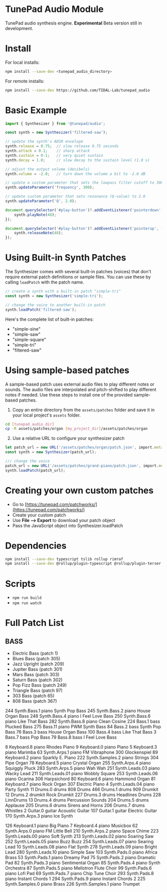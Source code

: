 # TunePad Audio Module
TunePad audio synthesis engine.
**Experimental** Beta version still in development.

# Install
For local installs:
```sh
npm install --save-dev <tunepad_audio_directory>
```

For remote installs:
```sh
npm install --save-dev https://github.com/TIDAL-Lab/tunepad_audio
```

# Basic Example
```typescript
import { Synthesizer } from '@tunepad/audio';

const synth = new Synthesizer('filtered-saw');

// update the synth's ADSR envelope
synth.release = 0.75;  // slow release 0.75 seconds
synth.attack = 0.1;    // sharp attack
synth.sustain = 0.1;   // very quiet sustain
synth.decay = 1.0;     // slow decay to the sustain level (1.0 s)

// adjust the output volume (decibels)
synth.volume = -2.0;   // turn down the volume a bit to -2.0 dB

// update a custom parameter that sets the lowpass filter cutoff to 300 Hz
synth.updateParameter('frequency', 300);

// update custom parameter that sets resonance (Q-value) to 2.0
synth.updateParameter('Q', 2.0);

document.querySelector('#play-button')?.addEventListener('pointerdown', (e) => {
    synth.playNote(48);
});

document.querySelector('#play-button')?.addEventListener('pointerup', (e) => {
    synth.releaseNote(48);
});
```

# Using Built-in Synth Patches
The Synthesizer comes with several built-in patches (voices) that don't require
external patch definitions or sample files. You can use these by calling 
`loadPatch` with the patch name.

```typescript
// create a synth with a built-in patch "simple-tri"
const synth = new Synthesizer('simple-tri');

// change the voice to another built-in patch
synth.loadPatch('filtered-saw');
```

Here's the complete list of built-in patches:
* "simple-sine"
* "simple-saw"
* "simple-square"
* "simple-tri"
* "filtered-saw"

# Using sample-based patches
A sample-based patch uses external audio files to play different notes or sounds. The audio 
files are interpolated and pitch-shifted to play different notes if needed. Use these steps
to install one of the provided sample-based patches.

1. Copy an entire directory from the `assets/patches` folder and save it in your local project's `assets` folder.
```sh
cd [tunepad_audio_dir]
cp -R assets/patches/organ [my_project_dir]/assets/patches/organ
```
2. Use a relative URL to configure your synthesizer patch
```typescript
let patch_url = new URL('/assets/patches/organ/patch.json', import.meta.url);
const synth = new Synthesizer(patch_url);

/// change the voice
patch_url = new URL('/assets/patches/grand-piano/patch.json', import.meta.url);
synth.loadPatch(patch_url);
```


# Creating your own custom patches
* Go to [https://tunepad.com/patchworks/](https://tunepad.com/patchworks/)
* Create your custom patch
* Use **File --> Export** to download your patch object
* Pass the JavaScript object into Synthesizer.loadPatch


# Dependencies
```sh
npm install --save-dev typescript tslib rollup rimraf
npm install --save-dev @rollup/plugin-typescript @rollup/plugin-terser @rollup/plugin-json
```

# Scripts
* `npm run build`
* `npm run watch`


# Full Patch List

## BASS
* Electric Bass (patch 1)
* Blues Bass (patch 305)
* Jazz Upright (patch 209)
* Jupiter Bass (patch 301)
* Mars Bass (patch 303)
* Saturn Bass (patch 302)
* Pop Fizz Bass (patch 249)
* Triangle Bass (patch 97)
* 303 Bass (patch 65)
* 808 Bass (patch 367)

244 Synth.Bass.1 piano Synth Pop Bass
245 Synth.Bass.2 piano House Organ Bass
248 Synth.Bass.4 piano I Feel Love Bass
250 Synth.Bass.6 piano Like That Bass
282 Synth.Bass.8 piano Clean Cosine
224 Bass.1 bass Plucked Bass
275 Bass.11 piano PWM Synth Bass
84 Bass.2 bass Synth Pop Bass
76 Bass.3 bass House Organ Bass
100 Bass.4 bass Like That Bass
3 Bass.7 bass Pop Bass
79 Bass.8 bass I Feel Love Bass



8       Keyboard.8 piano Rhodes Piano
9       Keyboard.0 piano Piano
5       Keyboard.3 piano Marimba
63      Synth.Arps.1 piano FM Vibraphone
300     Glockenspiel
89      Keyboard.2 piano Sparkly E. Piano
222     Synth.Samples.2 piano Strings
304     Pipe Organ
78      Keyboard.5 piano Crystal Organ
255     Synth.Arps.4 piano Squiggly Pluck
283     Synth.Arps.5 piano Wah Wah
251     Synth.Leads.03 piano Wacky Lead
211     Synth.Leads.01 piano Wobbly Square
253     Synth.Leads.06 piano Ocarina
306     Harpsichord
80      Keyboard.6 piano Hammond Organ
81      Keyboard.7 piano Rock Organ
307     Electric Piano
4       Synth.Leads.04 piano Party Synth
11      Drums.0 drums 808 Drums
466     Drums.1 drums 909 Drumkit
12      Drums.2 drumkit Rock Drumkit
227     Drums.3 drums Headlines Drums
228     LinnDrums
13      Drums.4 drums Percussion Sounds
204     Drums.5 drums Applause
205     Drums.6 drums Sirens and Horns
206     Drums.7 drums Whistles
2       Guitar.0 guitar Acoustic Guitar
107     Guitar.1 guitar Electric Guitar
170     Synth.Arps.3 piano Ice Synth


126 Keyboard.1 piano Big Piano
7 Keyboard.4 piano Musicbox
62 Synth.Arps.0 piano FM Little Bell
210 Synth.Arps.2 piano Space Chime
223 Synth.Leads.00 piano Soft Synth
213 Synth.Leads.02 piano Soaring Saw
252 Synth.Leads.05 piano Buzz Buzz
254 Synth.Leads.07 piano Searing Lead
10 Synth.Leads.08 piano Flat Synth
278 Synth.Leads.09 piano Bright Lead
280 Synth.Leads.10 piano Simple Saw
103 Synth.Pads.0 piano Africa Brass
53 Synth.Pads.1 piano Dreamy Pad
75 Synth.Pads.2 piano Dramatic Pad
82 Synth.Pads.3 piano Sentimental Organ
85 Synth.Pads.4 piano Synth Orchestra
87 Synth.Pads.5 piano Mellotron Flute Choir
99 Synth.Pads.6 piano Lofi Pad
69 Synth.Pads.7 piano Chip Tune Choir
293 Synth.Pads.8 piano Instant Chords 1
294 Synth.Pads.9 piano Instant Chords 2
225 Synth.Samples.0 piano Brass
226 Synth.Samples.1 piano Trumpet
